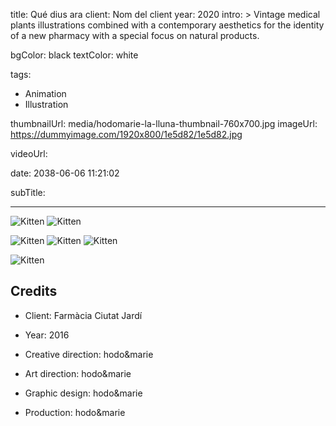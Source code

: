 title: Qué dius ara
client: Nom del client
year: 2020
intro: > 
	Vintage medical plants illustrations combined with a contemporary aesthetics for the identity of a new pharmacy with a special focus on natural products.

bgColor: 		black
textColor: 	white

tags:
  - Animation
  - Illustration

thumbnailUrl: media/hodomarie-la-lluna-thumbnail-760x700.jpg
imageUrl: https://dummyimage.com/1920x800/1e5d82/1e5d82.jpg

videoUrl: 

date: 2038-06-06 11:21:02

subTitle: 

---

<div class="gallery">

![Kitten](https://dummyimage.com/800x500/1e5d82/1e5d82.jpg "x2")
![Kitten](https://dummyimage.com/800x500/1e5d82/1e5d82.jpg "x2")
</div>


<div class="gallery">

![Kitten](https://dummyimage.com/600/1e5d82/1e5d82.jpg "x3")
![Kitten](https://dummyimage.com/600/1e5d82/1e5d82.jpg "x3")
![Kitten](https://dummyimage.com/600/1e5d82/1e5d82.jpg "x3")
</div>

<div class="gallery">

![Kitten](https://dummyimage.com/1200x400/1e5d82/1e5d82.jpg "x1")
</div>

## Credits

* Client: Farmàcia Ciutat Jardí
* Year: 2016


* Creative direction: hodo&marie
* Art direction: hodo&marie
* Graphic design: hodo&marie
* Production: hodo&marie